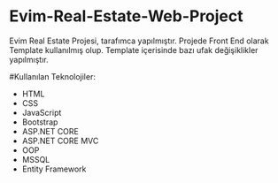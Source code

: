 # Evim-Real-Estate-Web-Project
Evim Real Estate Projesi, tarafımca yapılmıştır. Projede Front End olarak Template kullanılmış olup. Template içerisinde bazı ufak değişiklikler yapılmıştır.

#Kullanılan Teknolojiler:

- HTML
- CSS
- JavaScript
- Bootstrap
- ASP.NET CORE
- ASP.NET CORE MVC
- OOP
- MSSQL
- Entity Framework
